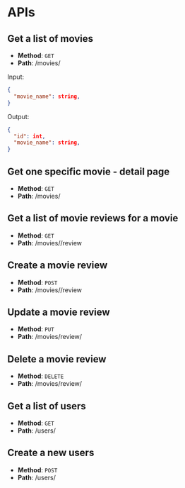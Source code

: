 <!-- documentation for the APIs that you think you'll need to make the project work  -->
# APIs

## Get a list of movies
* **Method**: `GET`
* **Path**: /movies/

Input:

```json
{
  "movie_name": string,
}
```

Output:

```json
{
  "id": int,
  "movie_name": string,
}
```


## Get one specific movie - detail page
* **Method**: `GET`
* **Path**: /movies/<id>


## Get a list of movie reviews for a movie
* **Method**: `GET`
* **Path**: /movies/<id>/review


## Create a movie review
* **Method**: `POST`
* **Path**: /movies/<id>/review

## Update a movie review
* **Method**: `PUT`
* **Path**: /movies/review/<id>

## Delete a movie review
* **Method**: `DELETE`
* **Path**: /movies/review/<id>


## Get a list of users 
* **Method**: `GET`
* **Path**: /users/

## Create a new users 
* **Method**: `POST`
* **Path**: /users/